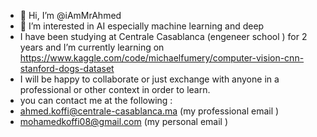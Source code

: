 - 👋 Hi, I’m @iAmMrAhmed
- 👀 I’m interested in AI especially machine learning and deep
- I have been studying at Centrale Casablanca (engeneer school ) for 2 years and I’m currently learning on https://www.kaggle.com/code/michaelfumery/computer-vision-cnn-stanford-dogs-dataset
- I will be happy to collaborate or just exchange with anyone in a professional or other context in order to learn.
- you can contact me at the following : 
-   ahmed.koffi@centrale-casablanca.ma (my professional email )
-   mohamedkoffi08@gmail.com (my personal email )

<!---
iAmMrAhmed/iAmMrAhmed is a ✨ special ✨ repository because its `README.md` (this file) appears on your GitHub profile.
You can click the Preview link to take a look at your changes.
--->
